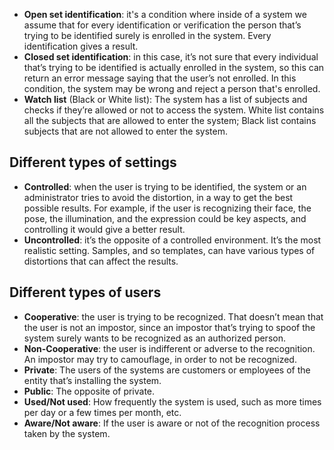 - **Open set identification**: it's a condition where inside of a system we assume that for every identification or verification the person that’s trying to be identified surely is enrolled in the system. Every identification gives a result.
- **Closed set identification**: in this case, it’s not sure that every individual that’s trying to be identified is actually enrolled in the system, so this can return an error message saying that the user’s not enrolled. In this condition, the system may be wrong and reject a person that's enrolled.
- **Watch list** (Black or White list): The system has a list of subjects and checks if they’re allowed or not to access the system. White list contains all the subjects that are allowed to enter the system; Black list contains subjects that are not allowed to enter the system.
## Different types of settings
- **Controlled**: when the user is trying to be identified, the system or an administrator tries to avoid the distortion, in a way to get the best possible results. For example, if the user is recognizing their face, the pose, the illumination, and the expression could be key aspects, and controlling it would give a better result.
- **Uncontrolled**: it’s the opposite of a controlled environment. It’s the most realistic setting. Samples, and so templates, can have various types of distortions that can affect the results.
## Different types of users
- **Cooperative**: the user is trying to be recognized. That doesn’t mean that the user is not an impostor, since an impostor that’s trying to spoof the system surely wants to be recognized as an authorized person.
- **Non-Cooperative**: the user is indifferent or adverse to the recognition. An impostor may try to camouflage, in order to not be recognized.
- **Private**: The users of the systems are customers or employees of the entity that’s installing the system.
- **Public**: The opposite of private.
- **Used/Not used**: How frequently the system is used, such as more times per day or a few times per month, etc.
- **Aware/Not aware**: If the user is aware or not of the recognition process taken by the system.